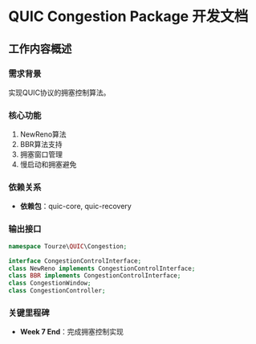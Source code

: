 # QUIC Congestion Package 开发文档

## 工作内容概述

### 需求背景

实现QUIC协议的拥塞控制算法。

### 核心功能

1. NewReno算法
2. BBR算法支持
3. 拥塞窗口管理
4. 慢启动和拥塞避免

### 依赖关系

- **依赖包**：quic-core, quic-recovery

### 输出接口

```php
namespace Tourze\QUIC\Congestion;

interface CongestionControlInterface;
class NewReno implements CongestionControlInterface;
class BBR implements CongestionControlInterface;
class CongestionWindow;
class CongestionController;
```

### 关键里程碑

- **Week 7 End**：完成拥塞控制实现
